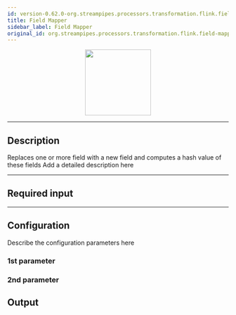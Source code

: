 ```yaml
---
id: version-0.62.0-org.streampipes.processors.transformation.flink.field-mapper
title: Field Mapper
sidebar_label: Field Mapper
original_id: org.streampipes.processors.transformation.flink.field-mapper
---
```




<p align="center"> 
    <img src="/docs/img/pipeline-elements/org.streampipes.processors.transformation.flink.field-mapper/icon.png" width="150px;" class="pe-image-documentation"/>
</p>

***

## Description

Replaces one or more field with a new field and computes a hash value of these fields
Add a detailed description here

***

## Required input


***

## Configuration

Describe the configuration parameters here

### 1st parameter


### 2nd parameter

## Output
